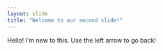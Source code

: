 ```yaml
---
layout: slide
title: "Welcome to our second slide!"
---
```

Hello! I'm new to this.
Use the left arrow to go back!
